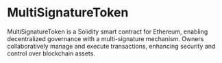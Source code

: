 # MultiSignatureToken
MultiSignatureToken is a Solidity smart contract for Ethereum, enabling decentralized governance with a multi-signature mechanism. Owners collaboratively manage and execute transactions, enhancing security and control over blockchain assets.
